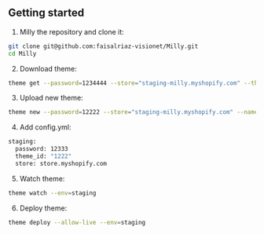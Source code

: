 ## Getting started

1. Milly the repository and clone it:
```sh
git clone git@github.com:faisalriaz-visionet/Milly.git
cd Milly
```
2. Download theme:
```sh
theme get --password=1234444 --store="staging-milly.myshopify.com" --themeid=1222
```
3. Upload new theme:
```sh
theme new --password=12222 --store="staging-milly.myshopify.com" --name="Add Theme Name"
```
4. Add config.yml:
```sh
staging:
  password: 12333
  theme_id: "1222"
  store: store.myshopify.com
```

5. Watch theme:
```sh
theme watch --env=staging
```

6. Deploy theme:
```sh
theme deploy --allow-live --env=staging
```
